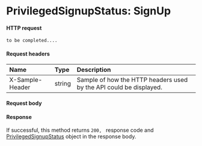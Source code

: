 # PrivilegedSignupStatus: SignUp


#### HTTP request
```http
to be completed....
```
#### Request headers
| Name       | Type | Description|
|:---------------|:--------|:----------|
| X-Sample-Header  | string  | Sample of how the HTTP headers used by the API could be displayed.|

#### Request body

#### Response
If successful, this method returns `200, ` response code and [PrivilegedSignupStatus](../resources/privilegedsignupstatus.md) object in the response body.
